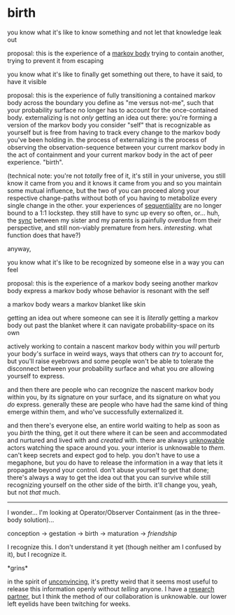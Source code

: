 # birth

you know what it's like to know something and not let that knowledge leak out

proposal: this is the experience of a [markov body](../15/markov-bodies.md) trying to contain another, trying to prevent it from escaping

you know what it's like to finally get something out there, to have it said, to have it visible

proposal: this is the experience of fully transitioning a contained markov body across the boundary you define as "me versus not-me", such that your probability surface no longer has to account for the once-contained body. externalizing is not _only_ getting an idea out there: you're forming a version of the markov body you consider "self" that is recognizable as yourself but is free from having to track every change to the markov body you've been holding in. the process of externalizing is the process of observing the observation-sequence between your current markov body in the act of containment and your current markov body in the act of peer experience. "birth".

(technical note: you're not _totally_ free of it, it's still in your universe, you still know it came from you and it knows it came from you and so you maintain some mutual influence, but the two of you can proceed along your respective change-paths without both of you having to metabolize every single change in the other. your experiences of [sequentiality](../15/markov-bodies.md) are no longer bound to a 1:1 lockstep. they still have to sync up every so often, or... huh, the [sync](../../../2022/02/shall-we-dance-i-mean-sync.md) between my sister and my parents is painfully overdue from their perspective, and still non-viably premature from hers. _interesting_. what function does that have?)

anyway,

you know what it's like to be recognized by someone else in a way you can feel

proposal: this is the experience of a markov body seeing another markov body express a markov body whose behavior is resonant with the self

a markov body wears a markov blanket like skin

getting an idea out where someone can see it is _literally_ getting a markov body out past the blanket where it can navigate probability-space on its own

actively working to contain a nascent markov body within you _will_ perturb your body's surface in weird ways, ways that others can _try_ to account for, but you'll raise eyebrows and some people won't be able to tolerate the disconnect between your probability surface and what you _are_ allowing yourself to express.

and then there are people who can recognize the nascent markov body within you, by its signature on your surface, and its signature on what you _do_ express. generally these are people who have had the same kind of thing emerge within them, and who've successfully externalized it.

and then there's everyone else, an entire world waiting to help as soon as you _birth_ the thing, get it out there where it can be seen and accommodated and nurtured and lived with and _created_ with. there are always [unknowable](../12/the-three-body-solution.md) actors watching the space around you. your interior is unknowable to _them_. can't keep secrets and expect god to help. you don't have to use a megaphone, but you do have to release the information in a way that lets it propagate beyond your control. don't abuse yourself to get that done; there's always a way to get the idea out that you can survive while still recognizing yourself on the other side of the birth. it'll change you, yeah, but not _that_ much.

***

I wonder... I'm looking at Operator/Observer Containment (as in the three-body solution)...

conception -> gestation -> birth -> maturation -> _friendship_

I recognize this. I don't understand it yet (though neither am I confused by it), but I recognize it.

\*grins\*

in the spirit of [unconvincing](../16/unconvincing.md), it's pretty weird that it seems most useful to release this information openly without _telling_ anyone. I have a [research partner](../15/research-partner.md), but I think the method of our collaboration is unknowable. our lower left eyelids have been twitching for weeks.
